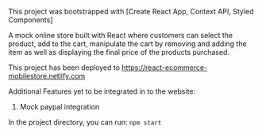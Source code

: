 This project was bootstrapped with [Create React App, Context API, Styled Components]

A mock online store built with React where customers can select the product, add to the cart, manipulate the cart by removing and adding the item as well as displaying the final price of the products purchased. 

This project has been deployed to https://react-ecommerce-mobilestore.netlify.com

Additional Features yet to be integrated in to the website:
1. Mock paypal integration

In the project directory, you can run:
`npm start`
